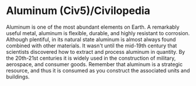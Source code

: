 # Aluminum (Civ5)/Civilopedia

Aluminum is one of the most abundant elements on Earth. A remarkably useful metal, aluminum is flexible, durable, and highly resistant to corrosion. Although plentiful, in its natural state aluminum is almost always found combined with other materials. It wasn't until the mid-19th century that scientists discovered how to extract and process aluminum in quantity. By the 20th-21st centuries it is widely used in the construction of military, aerospace, and consumer goods. Remember that aluminum is a strategic resource, and thus it is consumed as you construct the associated units and buildings.